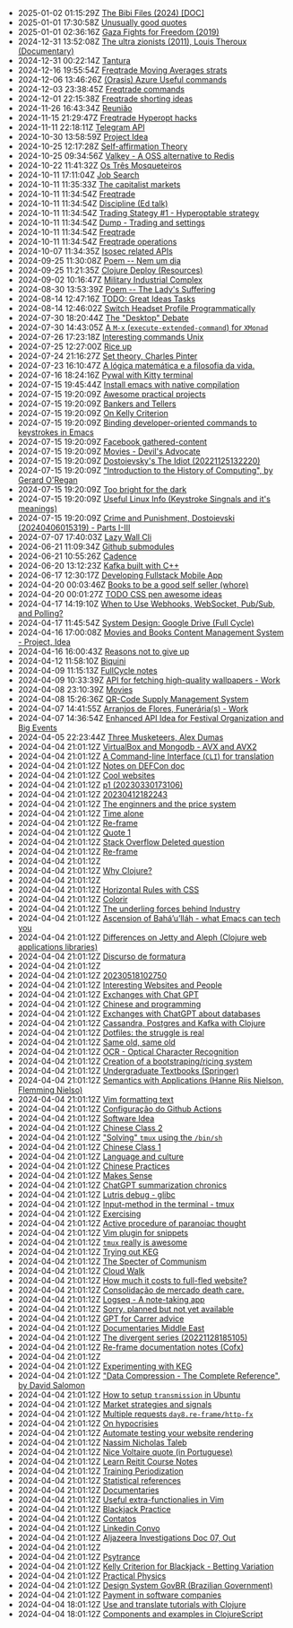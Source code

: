 * 2025-01-02 01:15:29Z [The Bibi Files (2024) [DOC]](../168)
* 2025-01-01 17:30:58Z [Unusually good quotes](../88)
* 2025-01-01 02:36:16Z [Gaza Fights for Freedom (2019)](../162)
* 2024-12-31 13:52:08Z [The ultra zionists (2011), Louis Theroux (Documentary)](../161)
* 2024-12-31 00:22:14Z [Tantura](../160)
* 2024-12-16 19:55:54Z [Freqtrade Moving Averages strats](../159)
* 2024-12-06 13:46:26Z [(Orasis) Azure Useful commands](../144)
* 2024-12-03 23:38:45Z [Freqtrade commands](../157)
* 2024-12-01 22:15:38Z [Freqtrade shorting ideas](../158)
* 2024-11-26 16:43:34Z [Reunião](../156)
* 2024-11-15 21:29:47Z [Freqtrade Hyperopt hacks](../155)
* 2024-11-11 22:18:11Z [Telegram API](../154)
* 2024-10-30 13:58:59Z [Project Idea](../153)
* 2024-10-25 12:17:28Z [Self-affirmation Theory](../152)
* 2024-10-25 09:34:56Z [Valkey - A OSS alternative to Redis](../151)
* 2024-10-22 11:41:32Z [Os Três Mosqueteiros ](../150)
* 2024-10-11 17:11:04Z [Job Search](../111)
* 2024-10-11 11:35:33Z [The capitalist markets](../34)
* 2024-10-11 11:34:54Z [Freqtrade](../91)
* 2024-10-11 11:34:54Z [Discipline (Ed talk)](../90)
* 2024-10-11 11:34:54Z [Trading Stategy #1 - Hyperoptable strategy](../100)
* 2024-10-11 11:34:54Z [Dump - Trading and settings](../101)
* 2024-10-11 11:34:54Z [Freqtrade](../89)
* 2024-10-11 11:34:54Z [Freqtrade operations](../92)
* 2024-10-07 11:34:35Z [Isosec related APIs](../149)
* 2024-09-25 11:30:08Z [Poem -- Nem um dia](../148)
* 2024-09-25 11:21:35Z [Clojure Deploy (Resources)](../147)
* 2024-09-02 10:16:47Z [Military Industrial Complex](../146)
* 2024-08-30 13:53:39Z [Poem -- The Lady's Suffering](../145)
* 2024-08-14 12:47:16Z [TODO: Great Ideas Tasks](../136)
* 2024-08-14 12:46:02Z [Switch Headset Profile Programmatically ](../143)
* 2024-07-30 18:20:44Z [The "Desktop" Debate](../142)
* 2024-07-30 14:43:05Z [A `M-x` (`execute-extended-command`) for `XMonad`](../141)
* 2024-07-26 17:23:18Z [Interesting commands Unix](../140)
* 2024-07-25 12:27:00Z [Rice up](../139)
* 2024-07-24 21:16:27Z [Set theory, Charles Pinter](../138)
* 2024-07-23 16:10:47Z [A lógica matemática e a filosofia da vida.](../137)
* 2024-07-16 18:24:16Z [Pywal with Kitty terminal](../135)
* 2024-07-15 19:45:44Z [Install emacs with native compilation](../45)
* 2024-07-15 19:20:09Z [Awesome practical projects](../108)
* 2024-07-15 19:20:09Z [Bankers and Tellers](../81)
* 2024-07-15 19:20:09Z [On Kelly Criterion](../80)
* 2024-07-15 19:20:09Z [Binding developer-oriented commands to keystrokes in Emacs](../102)
* 2024-07-15 19:20:09Z [Facebook gathered-content](../6)
* 2024-07-15 19:20:09Z [Movies - Devil's Advocate](../113)
* 2024-07-15 19:20:09Z [Dostoievsky's The Idiot (20221125132220)](../3)
* 2024-07-15 19:20:09Z ["Introduction to the History of Computing", by Gerard O'Regan](../73)
* 2024-07-15 19:20:09Z [Too bright for the dark](../85)
* 2024-07-15 19:20:09Z [Useful Linux Info (Keystroke Singnals and it's meanings)](../106)
* 2024-07-15 19:20:09Z [Crime and Punishment, Dostoievski (20240406015319) - Parts I-III](../114)
* 2024-07-07 17:40:03Z [Lazy Wall Cli](../134)
* 2024-06-21 11:09:34Z [Github submodules](../133)
* 2024-06-21 10:55:26Z [Cadence](../132)
* 2024-06-20 13:12:23Z [Kafka built with C++](../131)
* 2024-06-17 12:30:17Z [Developing Fullstack Mobile App](../130)
* 2024-04-20 00:03:46Z [Books to be a good self seller (whore)](../129)
* 2024-04-20 00:01:27Z [TODO CSS pen awesome ideas](../128)
* 2024-04-17 14:19:10Z [When to Use Webhooks, WebSocket, Pub/Sub, and Polling?](../127)
* 2024-04-17 11:45:54Z [System Design: Google Drive (Full Cycle)](../126)
* 2024-04-16 17:00:08Z [Movies and Books Content Management System - Project, Idea](../125)
* 2024-04-16 16:00:43Z [Reasons not to give up](../124)
* 2024-04-12 11:58:10Z [Biquini](../123)
* 2024-04-09 11:15:13Z [FullCycle notes](../122)
* 2024-04-09 10:33:39Z [API for fetching high-quality wallpapers - Work](../121)
* 2024-04-08 23:10:39Z [Movies](../115)
* 2024-04-08 15:26:36Z [QR-Code Supply Management System](../120)
* 2024-04-07 14:41:55Z [Arranjos de Flores, Funerária(s) - Work](../119)
* 2024-04-07 14:36:54Z [Enhanced API Idea for Festival Organization and Big Events](../118)
* 2024-04-05 22:23:44Z [Three Musketeers, Alex Dumas](../116)
* 2024-04-04 21:01:12Z [VirtualBox and Mongodb - AVX and AVX2](../31)
* 2024-04-04 21:01:12Z [A Command-line Interface (`CLI`) for translation](../16)
* 2024-04-04 21:01:12Z [Notes on DEFCon doc](../35)
* 2024-04-04 21:01:12Z [Cool websites](../37)
* 2024-04-04 21:01:12Z [p1 (20230330173106)](../38)
* 2024-04-04 21:01:12Z [20230412182243](../39)
* 2024-04-04 21:01:12Z [The enginners and the price system](../4)
* 2024-04-04 21:01:12Z [Time alone](../40)
* 2024-04-04 21:01:12Z [Re-frame](../41)
* 2024-04-04 21:01:12Z [Quote 1](../43)
* 2024-04-04 21:01:12Z [Stack Overflow Deleted question](../46)
* 2024-04-04 21:01:12Z [Re-frame](../47)
* 2024-04-04 21:01:12Z [](../94)
* 2024-04-04 21:01:12Z [Why Clojure?](../86)
* 2024-04-04 21:01:12Z [](../71)
* 2024-04-04 21:01:12Z [Horizontal Rules with CSS](../50)
* 2024-04-04 21:01:12Z [Colorir](../83)
* 2024-04-04 21:01:12Z [The underling forces behind Industry](../8)
* 2024-04-04 21:01:12Z [Ascension of Bahá’u’lláh - what Emacs can tech you](../63)
* 2024-04-04 21:01:12Z [Differences on Jetty and Aleph (Clojure web applications libraries)](../55)
* 2024-04-04 21:01:12Z [Discurso de formatura](../33)
* 2024-04-04 21:01:12Z [](../56)
* 2024-04-04 21:01:12Z [20230518102750](../57)
* 2024-04-04 21:01:12Z [Interesting Websites and People](../58)
* 2024-04-04 21:01:12Z [Exchanges with Chat GPT](../59)
* 2024-04-04 21:01:12Z [Chinese and programming](../19)
* 2024-04-04 21:01:12Z [Exchanges with ChatGPT about databases](../60)
* 2024-04-04 21:01:12Z [Cassandra, Postgres and Kafka with Clojure](../61)
* 2024-04-04 21:01:12Z [Dotfiles: the struggle is real](../28)
* 2024-04-04 21:01:12Z [Same old, same old](../64)
* 2024-04-04 21:01:12Z [OCR - Optical Character Recognition](../66)
* 2024-04-04 21:01:12Z [Creation of a bootstraping/ricing system](../67)
* 2024-04-04 21:01:12Z [Undergraduate Textbooks (Springer)](../68)
* 2024-04-04 21:01:12Z [Semantics with Applications (Hanne Riis Nielson, Flemming Nielso)](../69)
* 2024-04-04 21:01:12Z [Vim formatting text](../7)
* 2024-04-04 21:01:12Z [Configuração do Github Actions](../27)
* 2024-04-04 21:01:12Z [Software Idea](../26)
* 2024-04-04 21:01:12Z [Chinese Class 2](../25)
* 2024-04-04 21:01:12Z ["Solving" `tmux` using the `/bin/sh`](../24)
* 2024-04-04 21:01:12Z [Chinese Class 1](../22)
* 2024-04-04 21:01:12Z [Language and culture](../21)
* 2024-04-04 21:01:12Z [Chinese Practices](../20)
* 2024-04-04 21:01:12Z [Makes Sense](../2)
* 2024-04-04 21:01:12Z [ChatGPT summarization chronics](../104)
* 2024-04-04 21:01:12Z [Lutris debug - glibc](../18)
* 2024-04-04 21:01:12Z [Input-method in the terminal - tmux](../17)
* 2024-04-04 21:01:12Z [Exercising](../82)
* 2024-04-04 21:01:12Z [Active procedure of paranoiac thought ](../15)
* 2024-04-04 21:01:12Z [Vim plugin for snippets](../13)
* 2024-04-04 21:01:12Z [`tmux` really is awesome](../10)
* 2024-04-04 21:01:12Z [Trying out KEG](../1)
* 2024-04-04 21:01:12Z [The Specter of Communism](../11)
* 2024-04-04 21:01:12Z [Cloud Walk ](../109)
* 2024-04-04 21:01:12Z [How much it costs to full-fled website?](../52)
* 2024-04-04 21:01:12Z [Consolidação de mercado death care.](../87)
* 2024-04-04 21:01:12Z [Logseq - A note-taking app](../72)
* 2024-04-04 21:01:12Z [Sorry, planned but not yet available](../0)
* 2024-04-04 21:01:12Z [GPT for Carrer advice](../107)
* 2024-04-04 21:01:12Z [Documentaries Middle East](../98)
* 2024-04-04 21:01:12Z [The divergent series (20221128185105)](../9)
* 2024-04-04 21:01:12Z [Re-frame documentation notes (Cofx)](../49)
* 2024-04-04 21:01:12Z [](../95)
* 2024-04-04 21:01:12Z [Experimenting with KEG](../5)
* 2024-04-04 21:01:12Z ["Data Compression - The Complete Reference", by David Salomon](../70)
* 2024-04-04 21:01:12Z [How to setup `transmission` in Ubuntu](../51)
* 2024-04-04 21:01:12Z [Market strategies and signals](../99)
* 2024-04-04 21:01:12Z [Multiple requests `day8.re-frame/http-fx`](../53)
* 2024-04-04 21:01:12Z [On hypocrisies](../79)
* 2024-04-04 21:01:12Z [Automate testing your website rendering](../29)
* 2024-04-04 21:01:12Z [Nassim Nicholas Taleb](../84)
* 2024-04-04 21:01:12Z [Nice Voltaire quote (in Portuguese)](../54)
* 2024-04-04 21:01:12Z [Learn Reitit Course Notes](../32)
* 2024-04-04 21:01:12Z [Training Periodization](../103)
* 2024-04-04 21:01:12Z [Statistical references](../78)
* 2024-04-04 21:01:12Z [Documentaries](../77)
* 2024-04-04 21:01:12Z [Useful extra-functionalies in Vim](../12)
* 2024-04-04 21:01:12Z [Blackjack Practice](../75)
* 2024-04-04 21:01:12Z [Contatos](../96)
* 2024-04-04 21:01:12Z [Linkedin Convo](../110)
* 2024-04-04 21:01:12Z [Aljazeera Investigations Doc 07, Out](../112)
* 2024-04-04 21:01:12Z [](../97)
* 2024-04-04 21:01:12Z [Psytrance ](../74)
* 2024-04-04 21:01:12Z [Kelly Criterion for Blackjack - Betting Variation](../76)
* 2024-04-04 21:01:12Z [Practical Physics](../105)
* 2024-04-04 21:01:12Z [Design System GovBR (Brazilian Government)](../93)
* 2024-04-04 21:01:12Z [Payment in software companies](../48)
* 2024-04-04 18:01:12Z [Use and translate tutorials with Clojure](../62)
* 2024-04-04 18:01:12Z [Components and examples in ClojureScript](../42)

